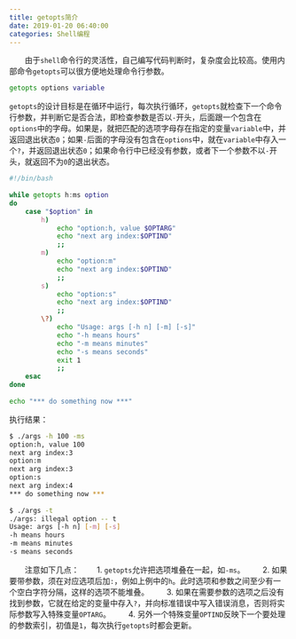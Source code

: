 ```yaml
---
title: getopts简介
date: 2019-01-20 06:40:00
categories: Shell编程
---
```

&emsp;&emsp;由于`shell`命令行的灵活性，自己编写代码判断时，复杂度会比较高。使用内部命令`getopts`可以很方便地处理命令行参数。

``` bash
getopts options variable
```

`getopts`的设计目标是在循环中运行，每次执行循环，`getopts`就检查下一个命令行参数，并判断它是否合法，即检查参数是否以`-`开头，后面跟一个包含在`options`中的字母。如果是，就把匹配的选项字母存在指定的变量`variable`中，并返回退出状态`0`；如果`-`后面的字母没有包含在`options`中，就在`variable`中存入一个`?`，并返回退出状态`0`；如果命令行中已经没有参数，或者下一个参数不以`-`开头，就返回不为`0`的退出状态。

``` bash
#!/bin/bash
​
while getopts h:ms option
do
    case "$option" in
        h)
            echo "option:h, value $OPTARG"
            echo "next arg index:$OPTIND"
            ;;
        m)
            echo "option:m"
            echo "next arg index:$OPTIND"
            ;;
        s)
            echo "option:s"
            echo "next arg index:$OPTIND"
            ;;
        \?)
            echo "Usage: args [-h n] [-m] [-s]"
            echo "-h means hours"
            echo "-m means minutes"
            echo "-s means seconds"
            exit 1
            ;;
    esac
done
​
echo "*** do something now ***"
```

执行结果：

``` bash
$ ./args -h 100 -ms
option:h, value 100
next arg index:3
option:m
next arg index:3
option:s
next arg index:4
*** do something now ***
​
$ ./args -t
./args: illegal option -- t
Usage: args [-h n] [-m] [-s]
-h means hours
-m means minutes
-s means seconds
```

&emsp;&emsp;注意如下几点：
&emsp;&emsp;1. `getopts`允许把选项堆叠在一起，如`-ms`。
&emsp;&emsp;2. 如果要带参数，须在对应选项后加`:`，例如上例中的`h`。此时选项和参数之间至少有一个空白字符分隔，这样的选项不能堆叠。
&emsp;&emsp;3. 如果在需要参数的选项之后没有找到参数，它就在给定的变量中存入`?`，并向标准错误中写入错误消息，否则将实际参数写入特殊变量`OPTARG`。
&emsp;&emsp;4. 另外一个特殊变量`OPTIND`反映下一个要处理的参数索引，初值是`1`，每次执行`getopts`时都会更新。